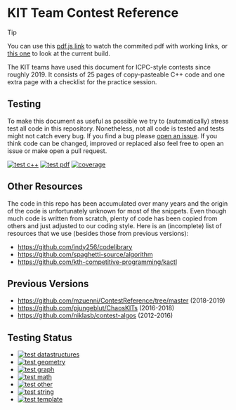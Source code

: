 # KIT Team Contest Reference
> [!TIP]
> You can use this [pdf.js link](https://mozilla.github.io/pdf.js/web/viewer.html?file=https://raw.githubusercontent.com/mzuenni/ContestReference/new-master/tcr.pdf) to watch the commited pdf with working links,
> or [this one](https://mozilla.github.io/pdf.js/web/viewer.html?file=https://raw.githubusercontent.com/mzuenni/ContestReference/new-master/tcr.pdf) to look at the current build.

The KIT teams have used this document for ICPC-style contests since roughly 2019.
It consists of 25 pages of copy-pasteable C++ code and one extra page with a checklist for the practice session.

## Testing
To make this document as useful as possible we try to (automatically) stress test all code in this repository.
Nonetheless, not all code is tested and tests might not catch every bug.
If you find a bug please [open an issue](https://github.com/mzuenni/ContestReference/issues/new).
If you think code can be changed, improved or replaced also feel free to open an issue or make open a pull request.

[![test c++](https://github.com/mzuenni/ContestReference/actions/workflows/test_all.yml/badge.svg)](https://github.com/mzuenni/ContestReference/actions/workflows/test_all.yml/)
[![test pdf](https://github.com/mzuenni/ContestReference/actions/workflows/test_pdf.yml/badge.svg)](https://github.com/mzuenni/ContestReference/actions/workflows/test_pdf.yml/)
[![coverage](https://img.shields.io/endpoint?url=https://gist.githubusercontent.com/mzuenni/73fb3c58350c58b623f221fc237def62/raw/tcr_coverage.json)](https://github.com/mzuenni/ContestReference/actions/workflows/list_missing.yml)
## Other Resources
The code in this repo has been accumulated over many years and the origin of the code is unfortunately unknown for most of the snippets.
Even though much code is written from scratch, plenty of code has been copied from others and just adjusted to our coding style.
Here is an (incomplete) list of resources that we use (besides those from previous versions):
 - https://github.com/indy256/codelibrary
 - https://github.com/spaghetti-source/algorithm
 - https://github.com/kth-competitive-programming/kactl

## Previous Versions
- https://github.com/mzuenni/ContestReference/tree/master (2018-2019)
- https://github.com/pjungeblut/ChaosKITs (2016-2018)
- https://github.com/niklasb/contest-algos (2012-2016)

## Testing Status
 - [![test datastructures](https://github.com/mzuenni/ContestReference/actions/workflows/test_datastructures.yml/badge.svg)](https://github.com/mzuenni/ContestReference/actions/workflows/test_datastructures.yml/)
 - [![test geometry](https://github.com/mzuenni/ContestReference/actions/workflows/test_geometry.yml/badge.svg)](https://github.com/mzuenni/ContestReference/actions/workflows/test_geometry.yml/)
 - [![test graph](https://github.com/mzuenni/ContestReference/actions/workflows/test_graph.yml/badge.svg)](https://github.com/mzuenni/ContestReference/actions/workflows/test_graph.yml/)
 - [![test math](https://github.com/mzuenni/ContestReference/actions/workflows/test_math.yml/badge.svg)](https://github.com/mzuenni/ContestReference/actions/workflows/test_math.yml/)
 - [![test other](https://github.com/mzuenni/ContestReference/actions/workflows/test_other.yml/badge.svg)](https://github.com/mzuenni/ContestReference/actions/workflows/test_other.yml/)
 - [![test string](https://github.com/mzuenni/ContestReference/actions/workflows/test_string.yml/badge.svg)](https://github.com/mzuenni/ContestReference/actions/workflows/test_string.yml/)
 - [![test template](https://github.com/mzuenni/ContestReference/actions/workflows/test_template.yml/badge.svg)](https://github.com/mzuenni/ContestReference/actions/workflows/test_template.yml/)
